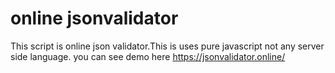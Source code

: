 # online jsonvalidator
This script is online json validator.This is uses pure javascript not any server side language.
you can see demo here https://jsonvalidator.online/
